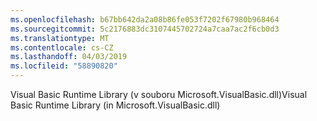 ```yaml
---
ms.openlocfilehash: b67bb642da2a08b86fe053f7202f67980b968464
ms.sourcegitcommit: 5c2176883dc3107445702724a7caa7ac2f6cb0d3
ms.translationtype: MT
ms.contentlocale: cs-CZ
ms.lasthandoff: 04/03/2019
ms.locfileid: "58890820"
---
```

<span data-ttu-id="50642-101">Visual Basic Runtime Library (v souboru Microsoft.VisualBasic.dll)</span><span class="sxs-lookup"><span data-stu-id="50642-101">Visual Basic Runtime Library (in Microsoft.VisualBasic.dll)</span></span>